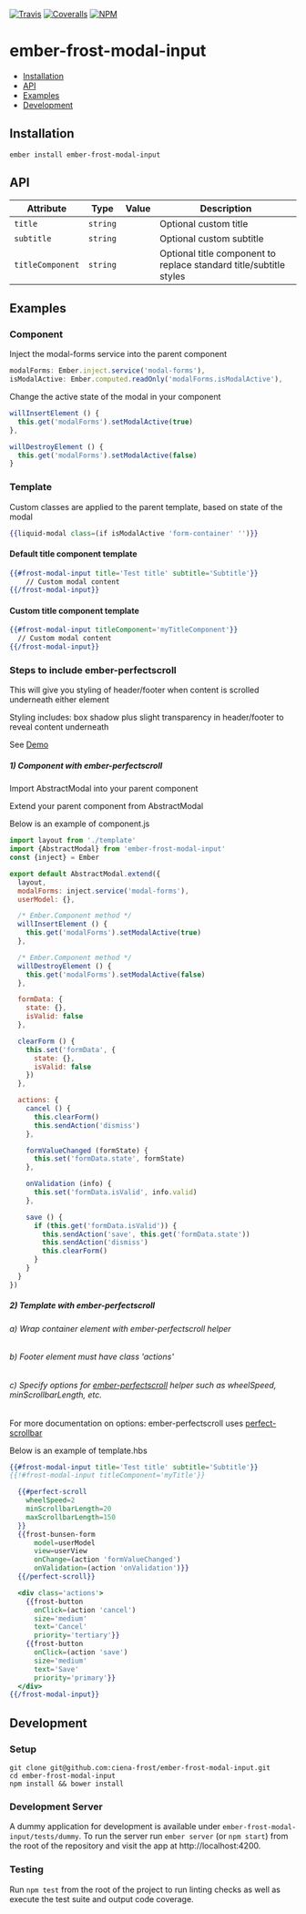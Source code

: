 [ci-img]: https://img.shields.io/travis/ciena-frost/ember-frost-modal-input.svg "Travis CI Build Status"
[ci-url]: https://travis-ci.org/ciena-frost/ember-frost-modal-input

[cov-img]: https://img.shields.io/coveralls/ciena-frost/ember-frost-modal-input.svg "Coveralls Code Coverage"
[cov-url]: https://coveralls.io/github/ciena-frost/ember-frost-modal-input

[npm-img]: https://img.shields.io/npm/v/ember-frost-modal-input.svg "NPM Version"
[npm-url]: https://www.npmjs.com/package/ember-frost-modal-input

[![Travis][ci-img]][ci-url] [![Coveralls][cov-img]][cov-url] [![NPM][npm-img]][npm-url]

# ember-frost-modal-input

 * [Installation](#installation)
 * [API](#api)
 * [Examples](#examples)
 * [Development](#development)

## Installation

```
ember install ember-frost-modal-input
```

## API
| Attribute | Type | Value | Description |
| --------- | ---- | ----- | ----------- |
| `title` | `string` | | Optional custom title |
| `subtitle` | `string` | |  Optional custom subtitle |
| `titleComponent` | `string` | | Optional title component to replace standard title/subtitle styles |

## Examples
### Component
Inject the modal-forms service into the parent component
```js
modalForms: Ember.inject.service('modal-forms'),
isModalActive: Ember.computed.readOnly('modalForms.isModalActive'),
```

Change the active state of the modal in your component
```js
willInsertElement () {
  this.get('modalForms').setModalActive(true)
},

willDestroyElement () {
  this.get('modalForms').setModalActive(false)
}
```

### Template
Custom classes are applied to the parent template, based on state of the modal
```handlebars
{{liquid-modal class=(if isModalActive 'form-container' '')}}
```

#### Default title component template
```handlebars
{{#frost-modal-input title='Test title' subtitle='Subtitle'}}
    // Custom modal content
{{/frost-modal-input}}
```

#### Custom title component template
```handlebars
{{#frost-modal-input titleComponent='myTitleComponent'}}
  // Custom modal content
{{/frost-modal-input}}
```
### Steps to include ember-perfectscroll

This will give you styling of header/footer when content is scrolled underneath either element

Styling includes:  box shadow plus slight transparency in header/footer to reveal content underneath

See [Demo](http://ciena-frost.github.io/ember-frost-modal-input)

##### 1) Component with ember-perfectscroll
Import AbstractModal into your parent component

Extend your parent component from AbstractModal

Below is an example of component.js
```js
import layout from './template'
import {AbstractModal} from 'ember-frost-modal-input'
const {inject} = Ember

export default AbstractModal.extend({
  layout,
  modalForms: inject.service('modal-forms'),
  userModel: {},

  /* Ember.Component method */
  willInsertElement () {
    this.get('modalForms').setModalActive(true)
  },

  /* Ember.Component method */
  willDestroyElement () {
    this.get('modalForms').setModalActive(false)
  },

  formData: {
    state: {},
    isValid: false
  },

  clearForm () {
    this.set('formData', {
      state: {},
      isValid: false
    })
  },

  actions: {
    cancel () {
      this.clearForm()
      this.sendAction('dismiss')
    },

    formValueChanged (formState) {
      this.set('formData.state', formState)
    },

    onValidation (info) {
      this.set('formData.isValid', info.valid)
    },

    save () {
      if (this.get('formData.isValid')) {
        this.sendAction('save', this.get('formData.state'))
        this.sendAction('dismiss')
        this.clearForm()
      }
    }
  }
})
```
##### 2) Template with ember-perfectscroll
###### a) Wrap container element with ember-perfectscroll helper
###### b) Footer element must have class 'actions'
###### c) Specify options for [ember-perfectscroll](https://www.npmjs.com/package/ember-perfectscroll) helper such as wheelSpeed, minScrollbarLength, etc.

For more documentation on options: ember-perfectscroll uses [perfect-scrollbar](https://github.com/noraesae/perfect-scrollbar)

Below is an example of template.hbs
```handlebars
{{#frost-modal-input title='Test title' subtitle='Subtitle'}}
{{!#frost-modal-input titleComponent='myTitle'}}

  {{#perfect-scroll
    wheelSpeed=2
    minScrollbarLength=20
    maxScrollbarLength=150
  }}
  {{frost-bunsen-form
      model=userModel
      view=userView
      onChange=(action 'formValueChanged')
      onValidation=(action 'onValidation')}}
  {{/perfect-scroll}}

  <div class='actions'>
    {{frost-button
      onClick=(action 'cancel')
      size='medium'
      text='Cancel'
      priority='tertiary'}}
    {{frost-button
      onClick=(action 'save')
      size='medium'
      text='Save'
      priority='primary'}}
  </div>
{{/frost-modal-input}}
```
## Development
### Setup
```
git clone git@github.com:ciena-frost/ember-frost-modal-input.git
cd ember-frost-modal-input
npm install && bower install
```

### Development Server
A dummy application for development is available under `ember-frost-modal-input/tests/dummy`.
To run the server run `ember server` (or `npm start`) from the root of the repository and
visit the app at http://localhost:4200.

### Testing
Run `npm test` from the root of the project to run linting checks as well as execute the test suite
and output code coverage.
